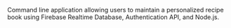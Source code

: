 Command line application allowing users to maintain a personalized recipe book using Firebase Realtime Database, Authentication API, and Node.js.
